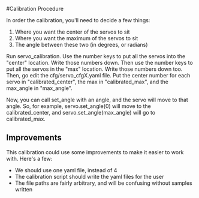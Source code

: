 #Calibration Procedure

In order the calibration, you'll need to decide a few things:
1. Where you want the center of the servos to sit
2. Where you want the maximum of the servos to sit
3. The angle between these two (in degrees, or radians)

Run servo_calibration. Use the number keys to put all the servos into the "center" location. Write those numbers down. Then use the number keys to put all the servos in the "max" location. Write those numbers down too. Then, go edit the cfg/servo_cfgX.yaml file. Put the center number for each servo in "calibrated_center", the max in "calibrated_max", and the max_angle in "max_angle".

Now, you can call set_angle with an angle, and the servo will move to that angle. So, for example, servo.set_angle(0) will move to the calibrated_center, and servo.set_angle(max_angle) will go to calibrated_max.

## Improvements

This calibration could use some improvements to make it easier to work with. Here's a few:
- We should use one yaml file, instead of 4
- The calibration script should write the yaml files for the user
- The file paths are fairly arbitrary, and will be confusing without samples written


